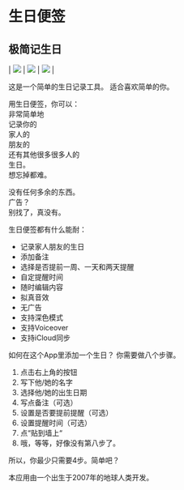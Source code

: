 # 生日便签

## 极简记生日

<div id='ibb-widget-root-1499441985'></div><script>(function(t,e,i,d){var o=t.getElementById(i),n=t.createElement(e);o.style.height=50;o.style.width=320;o.style.display='inline-block';n.id='ibb-widget',n.setAttribute('src',('https:'===t.location.protocol?'https://':'http://')+d),n.setAttribute('width','320'),n.setAttribute('height','50'),n.setAttribute('frameborder','0'),n.setAttribute('scrolling','no'),o.appendChild(n)})(document,'iframe','ibb-widget-root-1499441985',"banners.itunes.apple.com/banner.html?partnerId=&aId=&bt=catalog&t=catalog_white&id=1499441985&c=cn&l=zh-CHS&w=320&h=50&store=apps");</script>

| ![](/assets/list.png) | ![](/assets/write.png) | ![](/assets/dark.png) |

这是一个简单的生日记录工具。
适合喜欢简单的你。

用生日便签，你可以：  
非常简单地  
记录你的  
家人的  
朋友的  
还有其他很多很多人的  
生日。  
想忘掉都难。

没有任何多余的东西。  
广告？  
别找了，真没有。

生日便签都有什么能耐：
- 记录家人朋友的生日
- 添加备注
- 选择是否提前一周、一天和两天提醒
- 自定提醒时间
- 随时编辑内容
- 拟真音效
- 无广告
- 支持深色模式
- 支持Voiceover
- 支持iCloud同步

如何在这个App里添加一个生日？
你需要做八个步骤。
1. 点击右上角的按钮
2. 写下他/她的名字
3. 选择他/她的出生日期
4. 写点备注（可选）
5. 设置是否要提前提醒（可选）
6. 设置提醒时间（可选）
7. 点“贴到墙上“
8. 哦，等等，好像没有第八步了。

所以，你最少只需要4步。简单吧？

本应用由一个出生于2007年的地球人类开发。


<a href="https://apps.apple.com/cn/app/%E7%94%9F%E6%97%A5%E4%BE%BF%E7%AD%BE/id1499441985?mt=8" style="display:inline-block;overflow:hidden;background:url(https://linkmaker.itunes.apple.com/zh-cn/badge-lrg.svg?releaseDate=2020-04-08&kind=iossoftware&bubble=ios_apps) no-repeat;width:135px;height:40px;"></a>
